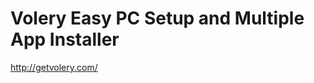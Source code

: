<!--
id: 209163841
link: http://kevinisom.info/post/209163841/volery-easy-pc-setup-and-multiple-app-installer
slug: volery-easy-pc-setup-and-multiple-app-installer
date: Sat Oct 10 2009 23:11:39 GMT+1300 (NZDT)
raw: {"blog_name":"kevinisom","id":209163841,"post_url":"http://kevinisom.info/post/209163841/volery-easy-pc-setup-and-multiple-app-installer","slug":"volery-easy-pc-setup-and-multiple-app-installer","type":"link","date":"2009-10-10 10:11:39 GMT","timestamp":1255169499,"state":"published","format":"html","reblog_key":"ZxQvlOVJ","tags":[],"short_url":"http://tmblr.co/Zw68YyCTvP1","highlighted":[],"feed_item":"http://getvolery.com/","from_feed_id":"650234","note_count":0,"title":"Volery Easy PC Setup and Multiple App Installer","url":"http://getvolery.com/","description":""}
publish: 2009-10-010
tags: 
title: Volery Easy PC Setup and Multiple App Installer
-->


Volery Easy PC Setup and Multiple App Installer
===============================================

<http://getvolery.com/>


